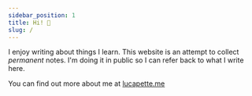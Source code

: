 ```yaml
---
sidebar_position: 1
title: Hi! 👋
slug: /
---
```


I enjoy writing about things I learn. This website is an attempt to collect
_permanent_ notes. I'm doing it in public so I can refer back to what I write
here.

You can find out more about me at [lucapette.me](https://lucapette.me)

